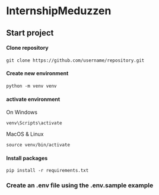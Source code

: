 # InternshipMeduzzen

## Start project

#### Clone repository

`git clone https://github.com/username/repository.git`

#### Create new environment

`python -m venv venv `

#### activate environment

On Windows

`venv\Scripts\activate`

MacOS & Linux

`source venv/bin/activate`

#### Install packages

`pip install -r requirements.txt`

### Create an .env file using the .env.sample example 


